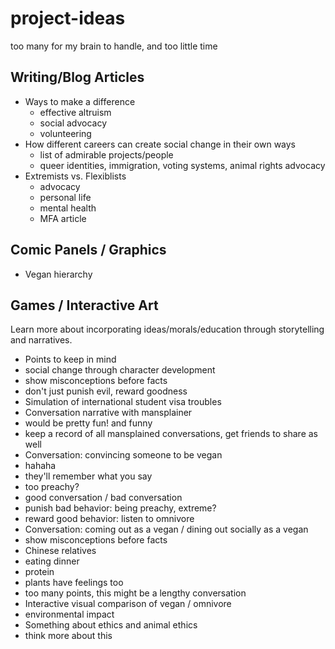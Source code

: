 # project-ideas
too many for my brain to handle, and too little time

## Writing/Blog Articles
* Ways to make a difference
  * effective altruism
  * social advocacy
  * volunteering
* How different careers can create social change in their own ways
  * list of admirable projects/people
  * queer identities, immigration, voting systems, animal rights advocacy
* Extremists vs. Flexiblists
  * advocacy
  * personal life
  * mental health
  * MFA article
  
## Comic Panels / Graphics
* Vegan hierarchy

## Games / Interactive Art
Learn more about incorporating ideas/morals/education through storytelling and narratives.
* Points to keep in mind
 * social change through character development
 * show misconceptions before facts
 * don't just punish evil, reward goodness
* Simulation of international student visa troubles
* Conversation narrative with mansplainer
 * would be pretty fun! and funny
 * keep a record of all mansplained conversations, get friends to share as well
* Conversation: convincing someone to be vegan
 * hahaha
 * they'll remember what you say
 * too preachy?
 * good conversation / bad conversation
 * punish bad behavior: being preachy, extreme?
 * reward good behavior: listen to omnivore
* Conversation: coming out as a vegan / dining out socially as a vegan
 * show misconceptions before facts
 * Chinese relatives
 * eating dinner
 * protein
 * plants have feelings too
 * too many points, this might be a lengthy conversation
* Interactive visual comparison of vegan / omnivore
 * environmental impact
* Something about ethics and animal ethics
 * think more about this
